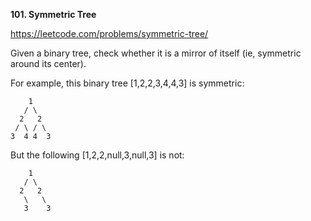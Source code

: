 **101. Symmetric Tree**

https://leetcode.com/problems/symmetric-tree/


Given a binary tree, check whether it is a mirror of itself (ie, symmetric around its center).

For example, this binary tree [1,2,2,3,4,4,3] is symmetric:

        1
       / \
      2   2
     / \ / \
    3  4 4  3
 

But the following [1,2,2,null,3,null,3] is not:

        1
       / \
      2   2
       \   \
       3    3
 